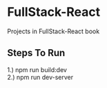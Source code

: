 # FullStack-React
Projects in FullStack-React book

Steps To Run
------------
1.) npm run build:dev  
2.) npm run dev-server
